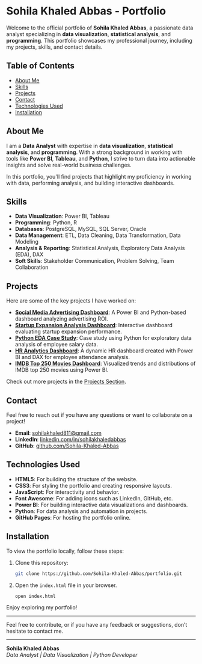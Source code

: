 # Sohila Khaled Abbas - Portfolio

Welcome to the official portfolio of **Sohila Khaled Abbas**, a passionate data analyst specializing in **data visualization**, **statistical analysis**, and **programming**. This portfolio showcases my professional journey, including my projects, skills, and contact details.

## Table of Contents

- [About Me](#about-me)
- [Skills](#skills)
- [Projects](#projects)
- [Contact](#contact)
- [Technologies Used](#technologies-used)
- [Installation](#installation)

## About Me

I am a **Data Analyst** with expertise in **data visualization**, **statistical analysis**, and **programming**. With a strong background in working with tools like **Power BI**, **Tableau**, and **Python**, I strive to turn data into actionable insights and solve real-world business challenges.

In this portfolio, you'll find projects that highlight my proficiency in working with data, performing analysis, and building interactive dashboards.

## Skills

- **Data Visualization**: Power BI, Tableau
- **Programming**: Python, R
- **Databases**: PostgreSQL, MySQL, SQL Server, Oracle
- **Data Management**: ETL, Data Cleaning, Data Transformation, Data Modeling
- **Analysis & Reporting**: Statistical Analysis, Exploratory Data Analysis (EDA), DAX
- **Soft Skills**: Stakeholder Communication, Problem Solving, Team Collaboration

## Projects

Here are some of the key projects I have worked on:

- [**Social Media Advertising Dashboard**](https://github.com/Sohila-Khaled-Abbas/Social-Media-Advertising-Dashboard): A Power BI and Python-based dashboard analyzing advertising ROI.
- [**Startup Expansion Analysis Dashboard**](https://github.com/Sohila-Khaled-Abbas/Startup-Expansion-Analysis-Dashboard): Interactive dashboard evaluating startup expansion performance.
- [**Python EDA Case Study**](https://github.com/Sohila-Khaled-Abbas/Python_EDA_Case_Study): Case study using Python for exploratory data analysis of employee salary data.
- [**HR Analytics Dashboard**](https://github.com/Sohila-Khaled-Abbas/HR-Analytics-Dashboard): A dynamic HR dashboard created with Power BI and DAX for employee attendance analysis.
- [**IMDB Top 250 Movies Dashboard**](https://github.com/Sohila-Khaled-Abbas/IMDB-Top250-Movies-Dashboard): Visualized trends and distributions of IMDB top 250 movies using Power BI.

Check out more projects in the [Projects Section](https://sohila-khaled-abbas.github.io/Portfolio/index.html#projects).

## Contact

Feel free to reach out if you have any questions or want to collaborate on a project!

- **Email**: [sohilakhaled811@gmail.com](mailto:sohilakhaled811@gmail.com)
- **LinkedIn**: [linkedin.com/in/sohilakhaledabbas](https://www.linkedin.com/in/sohilakhaledabbas)
- **GitHub**: [github.com/Sohila-Khaled-Abbas](https://github.com/Sohila-Khaled-Abbas)

## Technologies Used

- **HTML5**: For building the structure of the website.
- **CSS3**: For styling the portfolio and creating responsive layouts.
- **JavaScript**: For interactivity and behavior.
- **Font Awesome**: For adding icons such as LinkedIn, GitHub, etc.
- **Power BI**: For building interactive data visualizations and dashboards.
- **Python**: For data analysis and automation in projects.
- **GitHub Pages**: For hosting the portfolio online.

## Installation

To view the portfolio locally, follow these steps:

1. Clone this repository:

    ```bash
    git clone https://github.com/Sohila-Khaled-Abbas/portfolio.git
    ```

2. Open the `index.html` file in your browser.

    ```bash
    open index.html
    ```

Enjoy exploring my portfolio!

---

Feel free to contribute, or if you have any feedback or suggestions, don’t hesitate to contact me.

---
**Sohila Khaled Abbas**  
*Data Analyst | Data Visualization | Python Developer*

